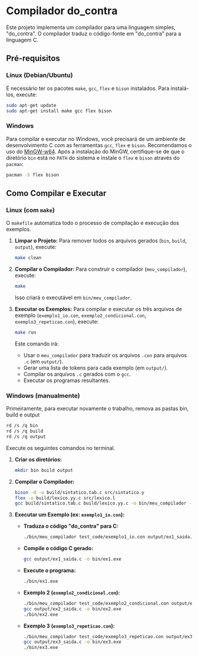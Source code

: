# Compilador do_contra

Este projeto implementa um compilador para uma linguagem simples, "do_contra". O compilador traduz o código-fonte em "do_contra" para a linguagem C.

## Pré-requisitos

### Linux (Debian/Ubuntu)

É necessário ter os pacotes `make`, `gcc`, `flex` e `bison` instalados. Para instalá-los, execute:

```bash
sudo apt-get update
sudo apt-get install make gcc flex bison
```

### Windows

Para compilar e executar no Windows, você precisará de um ambiente de desenvolvimento C com as ferramentas `gcc`, `flex` e `bison`. Recomendamos o uso do [MinGW-w64](https://www.mingw-w64.org/). Após a instalação do MinGW, certifique-se de que o diretório `bin` está no `PATH` do sistema e instale o `flex` e `bison` através do `pacman`:

```bash
pacman -S flex bison
```

## Como Compilar e Executar

### Linux (com `make`)

O `makefile` automatiza todo o processo de compilação e execução dos exemplos.

1.  **Limpar o Projeto:**
    Para remover todos os arquivos gerados (`bin`, `build`, `output`), execute:
    ```bash
    make clean
    ```

2.  **Compilar o Compilador:**
    Para construir o compilador (`meu_compilador`), execute:
    ```bash
    make
    ```
    Isso criará o executável em `bin/meu_compilador`.

3.  **Executar os Exemplos:**
    Para compilar e executar os três arquivos de exemplo (`exemplo1_io.con`, `exemplo2_condicional.con`, `exemplo3_repeticao.con`), execute:
    ```bash
    make run
    ```
    Este comando irá:
    - Usar o `meu_compilador` para traduzir os arquivos `.con` para arquivos `.c` (em `output/`).
    - Gerar uma lista de tokens para cada exemplo (em `output/`).
    - Compilar os arquivos `.c` gerados com o `gcc`.
    - Executar os programas resultantes.



### Windows (manualmente)

Primeiramente, para executar novamente o trabalho, remova as pastas bin, build e output

```bash
rd /s /q bin
rd /s /q build
rd /s /q output
```

Execute os seguintes comandos no terminal.

1.  **Criar os diretórios:**
    ```bash
    mkdir bin build output
    ```

2.  **Compilar o Compilador:**
    ```bash
    bison -d -o build/sintatico.tab.c src/sintatico.y
    flex -o build/lexico.yy.c src/lexico.l
    gcc build/sintatico.tab.c build/lexico.yy.c -o bin/meu_compilador -lfl
    ```

3.  **Executar um Exemplo (ex: `exemplo1_io.con`):**
    - **Traduza o código "do_contra" para C:**
      ```bash
      ./bin/meu_compilador test_code/exemplo1_io.con output/ex1_saida.c output/ex1_tokens.txt
      ```
    - **Compile o código C gerado:**
      ```bash
      gcc output/ex1_saida.c -o bin/ex1.exe
      ```
    - **Execute o programa:**
      ```bash
      ./bin/ex1.exe
      ```
    - **Exemplo 2 (`exemplo2_condicional.con`):**
      ```bash
      ./bin/meu_compilador test_code/exemplo2_condicional.con output/ex2_saida.c output/ex2_tokens.txt
      gcc output/ex2_saida.c -o bin/ex2.exe
      ./bin/ex2.exe
      ```

    - **Exemplo 3 (`exemplo3_repeticao.con`):**
      ```bash
      ./bin/meu_compilador test_code/exemplo3_repeticao.con output/ex3_saida.c output/ex3_tokens.txt
      gcc output/ex3_saida.c -o bin/ex3.exe
      ./bin/ex3.exe
      ```
